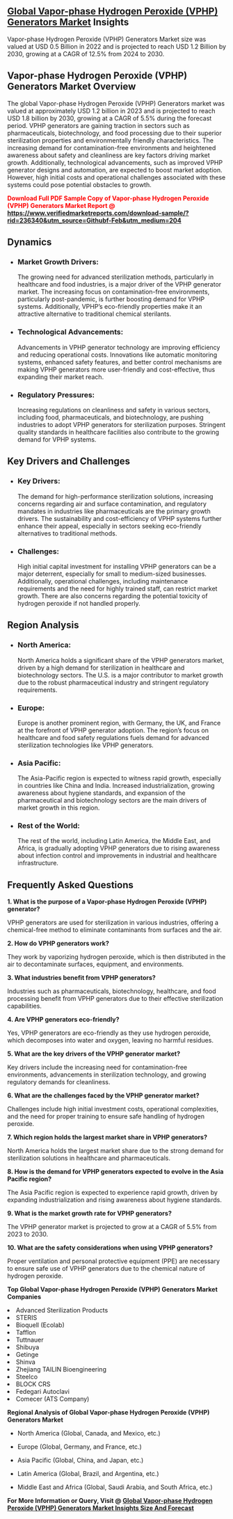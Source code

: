 <h2><a href="https://www.verifiedmarketreports.com/download-sample/?rid=236340&amp;utm_source=Githubf&amp;utm_medium=204" target="_blank">Global Vapor-phase Hydrogen Peroxide (VPHP) Generators Market</a> Insights</h2><p>Vapor-phase Hydrogen Peroxide (VPHP) Generators Market size was valued at USD 0.5 Billion in 2022 and is projected to reach USD 1.2 Billion by 2030, growing at a CAGR of 12.5% from 2024 to 2030.</p><p> <h2>Vapor-phase Hydrogen Peroxide (VPHP) Generators Market Overview</h2> <p>The global Vapor-phase Hydrogen Peroxide (VPHP) Generators market was valued at approximately USD 1.2 billion in 2023 and is projected to reach USD 1.8 billion by 2030, growing at a CAGR of 5.5% during the forecast period. VPHP generators are gaining traction in sectors such as pharmaceuticals, biotechnology, and food processing due to their superior sterilization properties and environmentally friendly characteristics. The increasing demand for contamination-free environments and heightened awareness about safety and cleanliness are key factors driving market growth. Additionally, technological advancements, such as improved VPHP generator designs and automation, are expected to boost market adoption. However, high initial costs and operational challenges associated with these systems could pose potential obstacles to growth.</p> <p><strong><p><span class=""><span style="color: #ff0000;"><strong>Download Full PDF Sample Copy of Vapor-phase Hydrogen Peroxide (VPHP) Generators Market Report</strong> @ </span><a href="https://www.verifiedmarketreports.com/download-sample/?rid=236340&amp;utm_source=Githubf-Feb&amp;utm_medium=204" target="_blank">https://www.verifiedmarketreports.com/download-sample/?rid=236340&amp;utm_source=Githubf-Feb&amp;utm_medium=204</a></span></p></strong></p> <h2>Dynamics</h2> <ul> <li><h3>Market Growth Drivers:</h3> The growing need for advanced sterilization methods, particularly in healthcare and food industries, is a major driver of the VPHP generator market. The increasing focus on contamination-free environments, particularly post-pandemic, is further boosting demand for VPHP systems. Additionally, VPHP’s eco-friendly properties make it an attractive alternative to traditional chemical sterilants.</li> <li><h3>Technological Advancements:</h3> Advancements in VPHP generator technology are improving efficiency and reducing operational costs. Innovations like automatic monitoring systems, enhanced safety features, and better control mechanisms are making VPHP generators more user-friendly and cost-effective, thus expanding their market reach.</li> <li><h3>Regulatory Pressures:</h3> Increasing regulations on cleanliness and safety in various sectors, including food, pharmaceuticals, and biotechnology, are pushing industries to adopt VPHP generators for sterilization purposes. Stringent quality standards in healthcare facilities also contribute to the growing demand for VPHP systems.</li> </ul> <h2>Key Drivers and Challenges</h2> <ul> <li><h3>Key Drivers:</h3> The demand for high-performance sterilization solutions, increasing concerns regarding air and surface contamination, and regulatory mandates in industries like pharmaceuticals are the primary growth drivers. The sustainability and cost-efficiency of VPHP systems further enhance their appeal, especially in sectors seeking eco-friendly alternatives to traditional methods.</li> <li><h3>Challenges:</h3> High initial capital investment for installing VPHP generators can be a major deterrent, especially for small to medium-sized businesses. Additionally, operational challenges, including maintenance requirements and the need for highly trained staff, can restrict market growth. There are also concerns regarding the potential toxicity of hydrogen peroxide if not handled properly.</li> </ul> <h2>Region Analysis</h2> <ul> <li><h3>North America:</h3> North America holds a significant share of the VPHP generators market, driven by a high demand for sterilization in healthcare and biotechnology sectors. The U.S. is a major contributor to market growth due to the robust pharmaceutical industry and stringent regulatory requirements.</li> <li><h3>Europe:</h3> Europe is another prominent region, with Germany, the UK, and France at the forefront of VPHP generator adoption. The region’s focus on healthcare and food safety regulations fuels demand for advanced sterilization technologies like VPHP generators.</li> <li><h3>Asia Pacific:</h3> The Asia-Pacific region is expected to witness rapid growth, especially in countries like China and India. Increased industrialization, growing awareness about hygiene standards, and expansion of the pharmaceutical and biotechnology sectors are the main drivers of market growth in this region.</li> <li><h3>Rest of the World:</h3> The rest of the world, including Latin America, the Middle East, and Africa, is gradually adopting VPHP generators due to rising awareness about infection control and improvements in industrial and healthcare infrastructure.</li> </ul> <h2>Frequently Asked Questions</h2> <p><strong>1. What is the purpose of a Vapor-phase Hydrogen Peroxide (VPHP) generator?</strong></p> <p>VPHP generators are used for sterilization in various industries, offering a chemical-free method to eliminate contaminants from surfaces and the air.</p> <p><strong>2. How do VPHP generators work?</strong></p> <p>They work by vaporizing hydrogen peroxide, which is then distributed in the air to decontaminate surfaces, equipment, and environments.</p> <p><strong>3. What industries benefit from VPHP generators?</strong></p> <p>Industries such as pharmaceuticals, biotechnology, healthcare, and food processing benefit from VPHP generators due to their effective sterilization capabilities.</p> <p><strong>4. Are VPHP generators eco-friendly?</strong></p> <p>Yes, VPHP generators are eco-friendly as they use hydrogen peroxide, which decomposes into water and oxygen, leaving no harmful residues.</p> <p><strong>5. What are the key drivers of the VPHP generator market?</strong></p> <p>Key drivers include the increasing need for contamination-free environments, advancements in sterilization technology, and growing regulatory demands for cleanliness.</p> <p><strong>6. What are the challenges faced by the VPHP generator market?</strong></p> <p>Challenges include high initial investment costs, operational complexities, and the need for proper training to ensure safe handling of hydrogen peroxide.</p> <p><strong>7. Which region holds the largest market share in VPHP generators?</strong></p> <p>North America holds the largest market share due to the strong demand for sterilization solutions in healthcare and pharmaceuticals.</p> <p><strong>8. How is the demand for VPHP generators expected to evolve in the Asia Pacific region?</strong></p> <p>The Asia Pacific region is expected to experience rapid growth, driven by expanding industrialization and rising awareness about hygiene standards.</p> <p><strong>9. What is the market growth rate for VPHP generators?</strong></p> <p>The VPHP generator market is projected to grow at a CAGR of 5.5% from 2023 to 2030.</p> <p><strong>10. What are the safety considerations when using VPHP generators?</strong></p> <p>Proper ventilation and personal protective equipment (PPE) are necessary to ensure safe use of VPHP generators due to the chemical nature of hydrogen peroxide.</p> </p><p><strong>Top Global Vapor-phase Hydrogen Peroxide (VPHP) Generators Market Companies</strong></p><div data-test-id=""><p><li>Advanced Sterilization Products</li><li> STERIS</li><li> Bioquell (Ecolab)</li><li> Tafflon</li><li> Tuttnauer</li><li> Shibuya</li><li> Getinge</li><li> Shinva</li><li> Zhejiang TAILIN Bioengineering</li><li> Steelco</li><li> BLOCK CRS</li><li> Fedegari Autoclavi</li><li> Comecer (ATS Company)</li></p><div><strong>Regional Analysis of&nbsp;Global Vapor-phase Hydrogen Peroxide (VPHP) Generators Market</strong></div><ul><li dir="ltr"><p dir="ltr">North America&nbsp;(Global, Canada, and Mexico, etc.)</p></li><li dir="ltr"><p dir="ltr">Europe (Global, Germany, and France, etc.)</p></li><li dir="ltr"><p dir="ltr">Asia Pacific&nbsp;(Global, China, and Japan, etc.)</p></li><li dir="ltr"><p dir="ltr">Latin America&nbsp;(Global, Brazil, and Argentina, etc.)</p></li><li dir="ltr">Middle East and Africa&nbsp;(Global, Saudi Arabia, and South Africa, etc.)</li></ul><p><strong>For More Information or Query, Visit @&nbsp;</strong><strong><a href="https://www.verifiedmarketreports.com/product/vapor-phase-hydrogen-peroxide-vphp-generators-market/?utm_source=Githubf&amp;utm_medium=204" target="_blank">Global Vapor-phase Hydrogen Peroxide (VPHP) Generators Market Insights Size And Forecast</a></strong></p></div>
